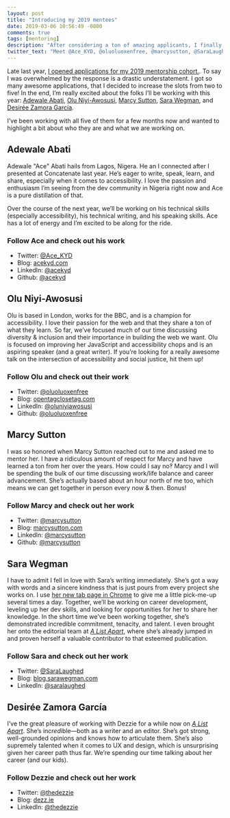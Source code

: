 ```yaml
---
layout: post
title: "Introducing my 2019 mentees"
date: 2019-03-06 10:56:49 -0800
comments: true
tags: [mentoring]
description: "After considering a ton of amazing applicants, I finally selected my 2019 mentee cohort. They are Adewale Abati, Olu Niyi-Awosusi, Marcy Sutton, Sara Wegman, and Desirée Zamora García."
twitter_text: "Meet @Ace_KYD, @oluoluoxenfree, @marcysutton, @SaraLaughed, @thedezzie, my 2019 mentees"
---
```


Late last year, [I opened applications for my 2019 mentorship cohort.](https://www.aaron-gustafson.com/notebook/mentorship-2018-2019/). To say I was overwhelmed by the response is a drastic understatement. I got so many awesome applications, that I decided to increase the slots from two to five! In the end, I’m really excited about the folks I’ll be working with this year: [Adewale Abati](https://twitter.com/Ace_KYD), [Olu Niyi-Awosusi](https://twitter.com/oluoluoxenfree), [Marcy Sutton](https://twitter.com/marcysutton), [Sara Wegman](https://twitter.com/SaraLaughed), and [Desirée Zamora García](https://twitter.com/thedezzie).

I’ve been working with all five of them for a few months now and wanted to highlight a bit about who they are and what we are working on.

<!-- more -->

## Adewale Abati

Adewale "Ace" Abati hails from Lagos, Nigera. He an I connected after I presented at Concatenate last year. He’s eager to write, speak, learn, and share, especially when it comes to accessibility. I love the passion and enthusiasm I’m seeing from the dev community in Nigeria right now and Ace is a pure distillation of that.

Over the course of the next year, we’ll be working on his technical skills (especially accessibility), his technical writing, and his speaking skills. Ace has a lot of energy and I’m excited to be along for the ride.

### Follow Ace and check out his work

* Twitter: [@Ace_KYD](https://twitter.com/Ace_KYD)
* Blog: [acekyd.com](https://www.acekyd.com/posts/)
* LinkedIn: [@acekyd](https://www.linkedin.com/in/acekyd/)
* Github: [@acekyd](https://github.com/acekyd/)

## Olu Niyi-Awosusi

Olu is based in London, works for the BBC, and is a champion for accessibility. I love their passion for the web and that they share a ton of what they learn. So far, we’ve focused much of our time discussing diversity & inclusion and their importance in building the web we want. Olu is focused on improving her JavaScript and accessibility chops and is an aspiring speaker (and a great writer). If you’re looking for a really awesome talk on the intersection of accessibility and social justice, hit them up!

### Follow Olu and check out their work

* Twitter: [@oluoluoxenfree](https://twitter.com/oluoluoxenfree)
* Blog: [opentagclosetag.com](https://www.opentagclosetag.com/)
* LinkedIn: [@oluniyiawosusi](http://linkedin.com/in/oluniyiawosusi)
* Github: [@oluoluoxenfree](http://github.com/oluoluoxenfree)

## Marcy Sutton

I was so honored when Marcy Sutton reached out to me and asked me to mentor her. I have a ridiculous amount of respect for Marcy and have learned a ton from her over the years. How could I say no‽ Marcy and I will be spending the bulk of our time discussing work/life balance and career advancement. She’s actually based about an hour north of me too, which means we can get together in person every now & then. Bonus!

### Follow Marcy and check out her work

* Twitter: [@marcysutton](https://twitter.com/marcysutton)
* Blog: [marcysutton.com](https://marcysutton.com/)
* LinkedIn: [@marcysutton](http://linkedin.com/in/marcysutton)
* Github: [@marcysutton](http://github.com/marcysutton)

## Sara Wegman

I have to admit I fell in love with Sara’s writing immediately. She’s got a way with words and a sincere kindness that is just pours from every project she works on. I use [her new tab page in Chrome](https://chrome.google.com/webstore/detail/compliment-dash/eajkjmekalfpnjefbfamhljegbipjkbl?hl=en) to give me a little pick-me-up several times a day. Together, we’ll be working on career development, leveling up her dev skills, and looking for opportunities for her to share her knowledge. In the short time we’ve been working together, she’s demonstrated incredible commitment, tenacity, and talent. I even brought her onto the editorial team at [<cite>A List Apart</cite>](https://alistapart.com), where she’s already jumped in and proven herself a valuable contributor to that esteemed publication.

### Follow Sara and check out her work

* Twitter: [@SaraLaughed](https://twitter.com/SaraLaughed)
* Blog: [blog.sarawegman.com](https://blog.sarawegman.com/)
* LinkedIn: [@saralaughed](http://linkedin.com/in/saralaughed)

## Desirée Zamora García

I’ve the great pleasure of working with Dezzie for a while now on [<cite>A List Apart</cite>](https://alistapart.com). She’s in*cred*ible—both as a writer and an editor. She’s got strong, well-grounded opinions and knows how to articulate them. She’s also supremely talented when it comes to UX and design, which is unsurprising given her career path thus far. We’re spending our time talking about her career (and our kids).

### Follow Dezzie and check out her work

* Twitter: [@thedezzie](https://twitter.com/thedezzie)
* Blog: [dezz.ie](https://dezz.ie/)
* LinkedIn: [@thedezzie](http://linkedin.com/in/thedezzie)